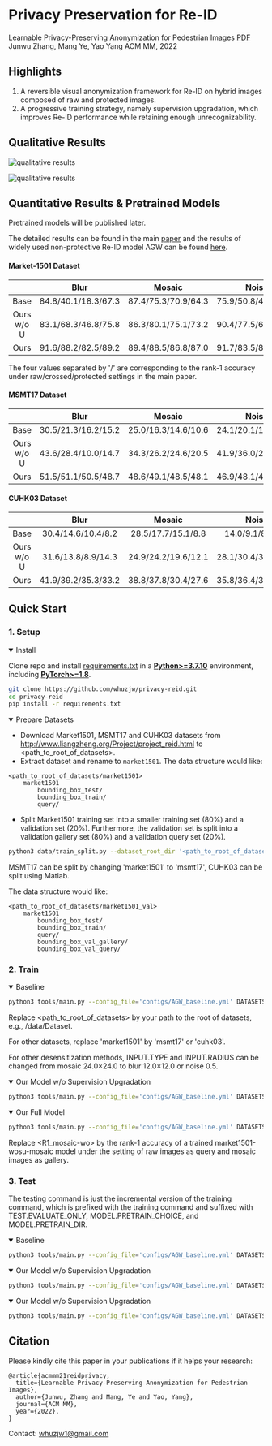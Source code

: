# Privacy Preservation for Re-ID

Learnable Privacy-Preserving Anonymization for Pedestrian Images  [PDF](https://doi.org/10.1145/3503161.3548766)
Junwu Zhang, Mang Ye, Yao Yang
ACM MM, 2022

## Highlights

1. A reversible visual anonymization framework for Re-ID on hybrid images composed of raw and protected images.
2. A progressive training strategy, namely supervision upgradation, which improves Re-ID performance while retaining enough unrecognizability.

## Qualitative Results

![qualitative results](https://s2.loli.net/2022/07/23/XdFu43kOUyxwC6f.png)

![qualitative results](https://s2.loli.net/2022/07/23/3YINeCmdf1b8v6B.png)

## Quantitative Results & Pretrained Models

Pretrained models will be published later.

The detailed results can be found in the main [paper](https://doi.org/10.1145/3503161.3548766) and the results of widely used non-protective Re-ID model AGW can be found [here](https://github.com/mangye16/ReID-Survey).

#### Market-1501 Dataset

|            |        Blur         |       Mosaic        |        Noise        |
| :--------: | :-----------------: | :-----------------: | :-----------------: |
|    Base    | 84.8/40.1/18.3/67.3 | 87.4/75.3/70.9/64.3 | 75.9/50.8/41.7/68.7 |
| Ours w/o U | 83.1/68.3/46.8/75.8 | 86.3/80.1/75.1/73.2 | 90.4/77.5/67.5/84.4 |
|    Ours    | 91.6/88.2/82.5/89.2 | 89.4/88.5/86.8/87.0 | 91.7/83.5/83.8/91.2 |

The four values separated by '/' are corresponding to the rank-1 accuracy under raw/crossed/protected settings in the main paper.

#### MSMT17  Dataset

|            |        Blur         |       Mosaic        |        Noise        |
| :--------: | :-----------------: | :-----------------: | :-----------------: |
|    Base    | 30.5/21.3/16.2/15.2 | 25.0/16.3/14.6/10.6 | 24.1/20.1/18.5/18.2 |
| Ours w/o U | 43.6/28.4/10.0/14.7 | 34.3/26.2/24.6/20.5 | 41.9/36.0/29.4/31.3 |
|    Ours    | 51.5/51.1/50.5/48.7 | 48.6/49.1/48.5/48.1 | 46.9/48.1/46.2/46.0 |

#### CUHK03  Dataset

|            |        Blur         |       Mosaic        |        Noise        |
| :--------: | :-----------------: | :-----------------: | :-----------------: |
|    Base    | 30.4/14.6/10.4/8.2  | 28.5/17.7/15.1/8.8  |  14.0/9.1/8.6/8.1   |
| Ours w/o U | 31.6/13.8/8.9/14.3  | 24.9/24.2/19.6/12.1 | 28.1/30.4/30.4/31.9 |
|    Ours    | 41.9/39.2/35.3/33.2 | 38.8/37.8/30.4/27.6 | 35.8/36.4/37.9/41.9 |

## Quick Start

### 1. Setup

<details open>
<summary>Install</summary>

Clone repo and install [requirements.txt](https://github.com/ultralytics/yolov5/blob/master/requirements.txt) in a [**Python>=3.7.10**](https://www.python.org/) environment, including [**PyTorch>=1.8**](https://pytorch.org/get-started/locally/).

```bash
git clone https://github.com/whuzjw/privacy-reid.git
cd privacy-reid
pip install -r requirements.txt
```

</details>

<details open>
<summary>Prepare Datasets</summary>

- Download Market1501, MSMT17 and CUHK03 datasets from http://www.liangzheng.org/Project/project_reid.html to <path_to_root_of_datasets>.
- Extract dataset and rename to `market1501`. The data structure would like:

```
<path_to_root_of_datasets/market1501>
    market1501 
        bounding_box_test/
        bounding_box_train/
        query/
```

- Split Market1501 training set into a smaller training set (80%) and a validation set (20%). Furthermore, the validation set is split into a validation gallery set (80%) and a validation query set (20%).

```bash
python3 data/train_split.py --dataset_root_dir '<path_to_root_of_datasets>' --dataset_name 'market1501'
```

MSMT17 can be split by changing 'market1501' to  'msmt17', CUHK03 can be split using Matlab.

The data structure would like:

```
<path_to_root_of_datasets/market1501_val>
    market1501 
        bounding_box_test/
        bounding_box_train/
        query/
        bounding_box_val_gallery/
        bounding_box_val_query/
```

</details>

### 2. Train

<details open>
<summary>Baseline</summary>

```bash
python3 tools/main.py --config_file='configs/AGW_baseline.yml' DATASETS.ROOT_DIR "<path_to_root_of_datasets>" DATASETS.NAMES "('market1501')" INPUT.TYPE "mosaic" INPUT.RADIUS "24.0" OUTPUT_DIR "('./log/market1501/market1501-base-mosaic')" MODEL.MODE "C"
```

Replace <path_to_root_of_datasets> by your path to the root of datasets, e.g., /data/Dataset.

For other datasets, replace 'market1501' by 'msmt17' or 'cuhk03'.

For other desensitization methods,  INPUT.TYPE and INPUT.RADIUS can be changed from mosaic 24.0×24.0 to blur 12.0×12.0 or noise 0.5.

</details>

<details open>
<summary>Our Model w/o Supervision Upgradation</summary>

```bash
python3 tools/main.py --config_file='configs/AGW_baseline.yml' DATASETS.ROOT_DIR "<path_to_root_of_datasets>" DATASETS.NAMES "('market1501')" INPUT.TYPE "mosaic" INPUT.RADIUS "24.0" OUTPUT_DIR "('./log/market1501/market1501-wosu-mosaic')"
```

</details>

<details open>
<summary>Our Full Model</summary>

```bash
python3 tools/main.py --config_file='configs/AGW_baseline.yml' DATASETS.ROOT_DIR "<path_to_root_of_datasets>" DATASETS.NAMES "('market1501_val')" INPUT.TYPE "mosaic" INPUT.RADIUS "24.0" OUTPUT_DIR "('./log/market1501/market1501-full-mosaic')" MODEL.VAL_R1 "<R1_wosu-mosaic>"
```

Replace <R1_mosaic-wo> by the rank-1 accuracy of a trained market1501-wosu-mosaic model under the setting of raw images as query and mosaic images as gallery.

</details>

### 3. Test

The testing command is just the incremental version of the training command, which is prefixed with the training command and suffixed with TEST.EVALUATE_ONLY, MODEL.PRETRAIN_CHOICE, and MODEL.PRETRAIN_DIR. 

<details open>
<summary>Baseline</summary>

```bash
python3 tools/main.py --config_file='configs/AGW_baseline.yml' DATASETS.ROOT_DIR "<path_to_root_of_datasets>" DATASETS.NAMES "('market1501')" INPUT.TYPE "mosaic" INPUT.RADIUS "24.0" OUTPUT_DIR "('./log/market1501/test/market1501-base-mosaic')" MODEL.MODE "C" TEST.EVALUATE_ONLY "('on')" MODEL.PRETRAIN_CHOICE "('self')" MODEL.PRETRAIN_DIR "./log/market1501/market1501-base-mosaic"
```

</details>

<details open>
<summary>Our Model w/o Supervision Upgradation</summary>

```bash
python3 tools/main.py --config_file='configs/AGW_baseline.yml' DATASETS.ROOT_DIR "<path_to_root_of_datasets>" DATASETS.NAMES "('market1501')" INPUT.TYPE "mosaic" INPUT.RADIUS "24.0" OUTPUT_DIR "('./log/market1501/test/market1501-wosu-mosaic')" TEST.EVALUATE_ONLY "('on')" MODEL.PRETRAIN_CHOICE "('self')" MODEL.PRETRAIN_DIR "./log/market1501/market1501-wosu-mosaic"
```

</details>

<details open>
<summary>Our Model w/o Supervision Upgradation</summary>

```bash
python3 tools/main.py --config_file='configs/AGW_baseline.yml' DATASETS.ROOT_DIR "<path_to_root_of_datasets>" DATASETS.NAMES "('market1501')" INPUT.TYPE "mosaic" INPUT.RADIUS "24.0" OUTPUT_DIR "('./log/market1501/test/market1501-full-mosaic')" TEST.EVALUATE_ONLY "('on')" MODEL.PRETRAIN_CHOICE "('self')" MODEL.PRETRAIN_DIR "./log/market1501/market1501-full-mosaic"
```

</details>

## Citation

Please kindly cite this paper in your publications if it helps your research:

```
@article{acmmm21reidprivacy,
  title={Learnable Privacy-Preserving Anonymization for Pedestrian Images},
  author={Junwu, Zhang and Mang, Ye and Yao, Yang},
  journal={ACM MM},
  year={2022},
}
```

Contact: [whuzjw1@gmail.com](mailto:whuzjw1@gmail.com)
